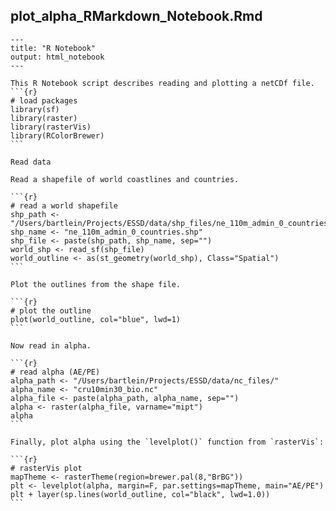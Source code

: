 ## plot\_alpha\_RMarkdown\_Notebook.Rmd ##

	---
	title: "R Notebook"
	output: html_notebook
	---
	
	This R Notebook script describes reading and plotting a netCDf file.	
	```{r}
	# load packages 
	library(sf)
	library(raster)
	library(rasterVis)
	library(RColorBrewer)
	```
	
	Read data 
	
	Read a shapefile of world coastlines and countries.
	
	```{r}
	# read a world shapefile
	shp_path <- "/Users/bartlein/Projects/ESSD/data/shp_files/ne_110m_admin_0_countries/"
	shp_name <- "ne_110m_admin_0_countries.shp"
	shp_file <- paste(shp_path, shp_name, sep="")
	world_shp <- read_sf(shp_file)
	world_outline <- as(st_geometry(world_shp), Class="Spatial")
	```
	
	Plot the outlines from the shape file.
	
	```{r}
	# plot the outline
	plot(world_outline, col="blue", lwd=1)
	``` 
	
	Now read in alpha.
	
	```{r}
	# read alpha (AE/PE)
	alpha_path <- "/Users/bartlein/Projects/ESSD/data/nc_files/"
	alpha_name <- "cru10min30_bio.nc"
	alpha_file <- paste(alpha_path, alpha_name, sep="")
	alpha <- raster(alpha_file, varname="mipt")
	alpha
	```
	
	Finally, plot alpha using the `levelplot()` function from `rasterVis`:
	
	```{r}
	# rasterVis plot
	mapTheme <- rasterTheme(region=brewer.pal(8,"BrBG"))
	plt <- levelplot(alpha, margin=F, par.settings=mapTheme, main="AE/PE")
	plt + layer(sp.lines(world_outline, col="black", lwd=1.0))
	```

